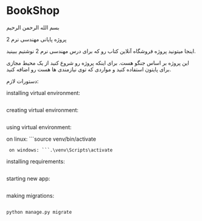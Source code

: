 # BookShop

بسم الله الرحمن الرحیم

پروژه پایانی مهندسی نرم  2

اینجا میتونید پروژه فروشگاه آنلاین کتاب رو که برای درس مهندسی نرم 2 نوشتیم ببینید.

 این پروژه بر اساس جنگو هست. برای اینکه پروژه رو شروع کنید از یک محیط مجازی برای پایتون استفاده کنید و مواردی که توی نیازمندی ها هست رو اضافه کنید.
 
 دستورات لازم:
 
 
 installing virtual environment:
 
 ```pip install virtualenv
 ```
 
 
 creating virtual environment:
 
 ```virtualenv venv
 ```
 
 
 using virtual environment:
 
 on linux: ```source venv/bin/activate
```
 on windows: ```.\venv\Scripts\activate
``` 
 installing requirements:
 
 ```pip install -r requirements.txt
 ```
 
 starting new app:
 
 ```python startapp newapp
 ```
 
 making migrations:
 
 ```python manage.py makemigrations
 
 python manage.py migrate
```
